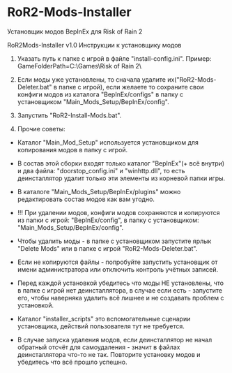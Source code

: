 # RoR2-Mods-Installer
Установщик модов BepInEx для Risk of Rain 2

RoR2Mods-Installer v1.0
Инструкции к установщику модов

1. Указать путь к папке с игрой в файле "install-config.ini".
Пример: GameFolderPath=С:\Games\Risk of Rain 2\

2. Если моды уже установлены, то сначала удалите их("RoR2-Mods-Deleter.bat" в папке с игрой), если желаете то сохраните свои конфиги модов из каталога "BepInEx/configs" в папку с установщиком "Main_Mods_Setup/BepInEx/config".

3. Запустить "RoR2-Install-Mods.bat".

4. Прочие советы:

- Каталог "Main_Mod_Setup" используется установщиком для копирования модов в папку с игрой.

- В состав этой сборки входят только каталог "BepInEx"(+ всё внутри) и два файла: "doorstop_config.ini" и "winhttp.dll", то есть деинсталлятор удалит только эти элементы из корневой папки игры.

- В каталоге "Main_Mods_Setup/BepInEx/plugins" можно редактировать состав модов как вам угодно.

- !!! При удалении модов, конфиги модов сохраняются и копируются из папки с игрой: "BepInEx/config", в папку с установщиком: "Main_Mods_Setup/BepInEx/config".

- Чтобы удалить моды - в папке с установщиком запустите ярлык "Delete Mods" или в папке с игрой "RoR2-Mods-Deleter.bat".

- Если не копируются файлы - попробуйте запустить установщик от имени администратора или отключить контроль учётных записей.

- Перед каждой установкой убедитесь что моды НЕ установлены, что в папке с игрой нет деинсталлятора, в случае если есть - запустите его, чтобы наверняка удалить всё лишнее и не создавать проблем с установкой.

- Каталог "installer_scripts" это вспомогательные сценарии установщика, действий пользователя тут не требуется.

- В случае запуска удаления модов, если деинсталлятор не начал обратный отсчёт для самоудаления - значит в файлах деинсталлятора что-то не так. Повторите установку модов и убедитесь что всё прошло успешно.
